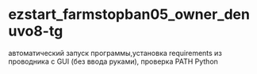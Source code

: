 # ezstart_farmstopban05_owner_denuvo8-tg
автоматический запуск программы,установка requirements из проводника с GUI (без ввода руками), проверка PATH Python
